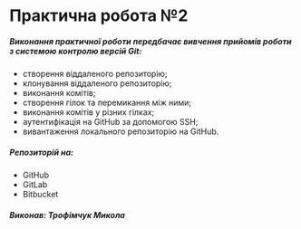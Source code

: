 # Практична робота №2
##### Виконання практичної роботи передбачає вивчення прийомів роботи з системою контролю версій Git:
  - створення віддаленого репозиторію;
  - клонування віддаленого репозиторію;
  - виконання комітів;
  - створення гілок та перемикання між ними;
  - виконання комітів у різних гілках;
  - аутентифікація на GitHub за допомогою SSH;
  - вивантаження локального репозиторію на GitHub.
##### Репозиторій на:
  * GitHub 
  * GitLab
  * Bitbucket
##### Виконав: Трофімчук Микола 